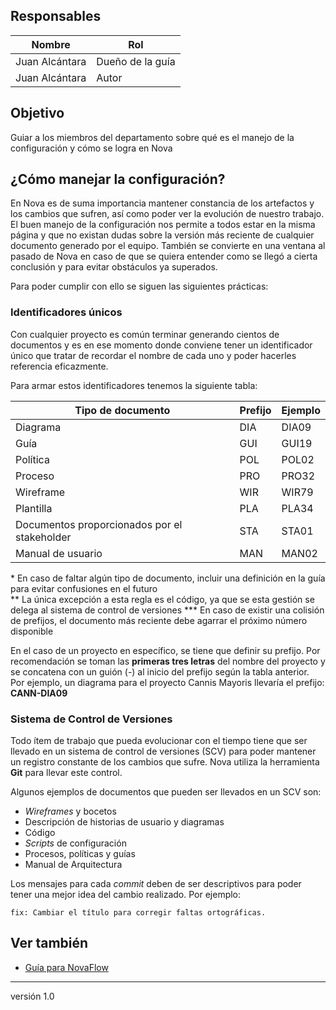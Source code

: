 ## Responsables

Nombre         | Rol
-------------- | ---------
Juan Alcántara        | Dueño de la guía    |
Juan Alcántara | Autor

## Objetivo
Guiar a los miembros del departamento sobre qué es el manejo de la configuración y cómo se logra en Nova

## ¿Cómo manejar la configuración?
En Nova es de suma importancia mantener constancia de los artefactos y los
cambios que sufren, así como poder ver la evolución de nuestro trabajo. El
buen manejo de la configuración nos permite a todos estar en la misma página y
que no existan dudas sobre la versión más reciente de cualquier documento
generado por el equipo. También se convierte en una ventana al pasado de Nova
en caso de que se quiera entender como se llegó a cierta conclusión y para
evitar obstáculos ya superados.

Para poder cumplir con ello se siguen las siguientes prácticas:

### Identificadores únicos
Con cualquier proyecto es común terminar generando cientos de documentos y es
en ese momento donde conviene tener un identificador único que tratar de
recordar el nombre de cada uno y poder hacerles referencia eficazmente.

Para armar estos identificadores tenemos la siguiente tabla:

Tipo de documento | Prefijo | Ejemplo
----------------- | ------- | -------
Diagrama          | DIA     | DIA09
Guía              | GUI     | GUI19
Política          | POL     | POL02
Proceso           | PRO     | PRO32
Wireframe         | WIR     | WIR79
Plantilla         | PLA     | PLA34
Documentos proporcionados por el stakeholder | STA | STA01
Manual de usuario        | MAN     | MAN02

\* En caso de faltar algún tipo de documento, incluir una definición en la guía
para evitar confusiones en el futuro<br>
\** La única excepción a esta regla es el código, ya que se esta gestión se
delega al sistema de control de versiones
\*** En caso de existir una colisión de prefijos, el documento más reciente
debe agarrar el próximo número disponible

En el caso de un proyecto en específico, se tiene que definir su prefijo. Por
recomendación se toman las __primeras tres letras__ del nombre del proyecto y
se concatena con un guión (-) al inicio del prefijo según la tabla anterior.
Por ejemplo, un diagrama para el proyecto Cannis Mayoris llevaría el prefijo:
__CANN-DIA09__

### Sistema de Control de Versiones
Todo ítem de trabajo que pueda evolucionar con el tiempo tiene que ser llevado
en un sistema de control de versiones (SCV) para poder mantener un registro constante
de los cambios que sufre. Nova utiliza la herramienta __Git__ para llevar este
control.

Algunos ejemplos de documentos que pueden ser llevados en un SCV son:
* _Wireframes_ y bocetos
* Descripción de historias de usuario y diagramas
* Código
* _Scripts_ de configuración
* Procesos, políticas y guías
* Manual de Arquitectura

Los mensajes para cada _commit_ deben de ser descriptivos para poder tener una
mejor idea del cambio realizado. Por ejemplo:
```
fix: Cambiar el título para corregir faltas ortográficas.
```

## Ver también
* [Guía para NovaFlow](https://github.com/novaDepto/Nova/wiki/Gu%C3%ADa-de-Nova-Flow)

***
versión 1.0